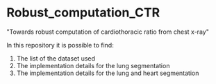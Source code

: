 # Robust_computation_CTR
"Towards robust computation of cardiothoracic ratio from chest x-ray"

In this repository it is possible to find:
  1. The list of the dataset used
  2. The implementation details for the lung segmentation
  3. The implementation details for the lung and heart segmentation
  
